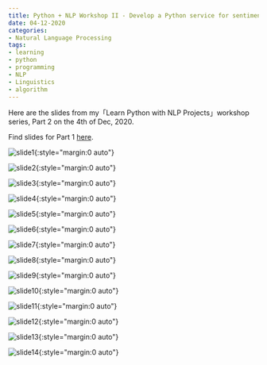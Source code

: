 ```yaml
---
title: Python + NLP Workshop II - Develop a Python service for sentiment analysis
date: 04-12-2020
categories:
- Natural Language Processing
tags:
- learning
- python
- programming
- NLP
- Linguistics
- algorithm
---
```


Here are the slides from my「Learn Python with NLP Projects」workshop series, Part 2 on the 4th of Dec, 2020. 

Find slides for Part 1 [here](https://sinantang.github.io/natural%20language%20processing/2020/11/27/python-workshop-one/).

![slide1](../../../../../assets/images/workshop2/Slide1.jpg){:style="margin:0 auto"}



![slide2](../../../../../assets/images/workshop2/Slide2.jpg){:style="margin:0 auto"}



![slide3](../../../../../assets/images/workshop2/Slide3.jpg){:style="margin:0 auto"}



![slide4](../../../../../assets/images/workshop2/Slide4.jpg){:style="margin:0 auto"}



![slide5](../../../../../assets/images/workshop2/Slide5.jpg){:style="margin:0 auto"}



![slide6](../../../../../assets/images/workshop2/Slide6.jpg){:style="margin:0 auto"}



![slide7](../../../../../assets/images/workshop2/Slide7.jpg){:style="margin:0 auto"}



![slide8](../../../../../assets/images/workshop2/Slide8.jpg){:style="margin:0 auto"}



![slide9](../../../../../assets/images/workshop2/Slide9.jpg){:style="margin:0 auto"}



![slide10](../../../../../assets/images/workshop2/Slide10.jpg){:style="margin:0 auto"}



![slide11](../../../../../assets/images/workshop2/Slide11.jpg){:style="margin:0 auto"}



![slide12](../../../../../assets/images/workshop2/Slide12.jpg){:style="margin:0 auto"}



![slide13](../../../../../assets/images/workshop2/Slide13.jpg){:style="margin:0 auto"}



![slide14](../../../../../assets/images/workshop2/Slide14.jpg){:style="margin:0 auto"}

